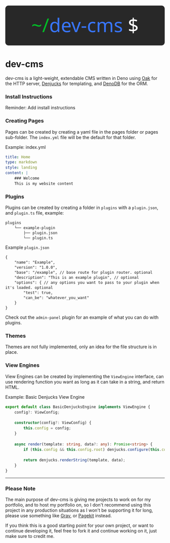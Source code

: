 ![dev-cms Logo](/static/logo.svg)

# dev-cms

dev-cms is a light-weight, extendable CMS written in Deno using [Oak](https://github.com/oakserver/oak) for the HTTP server, [Denjucks](https://github.com/denjucks/denjucks) for templating, and [DenoDB](https://github.com/eveningkid/denodb) for the ORM.

### Install Instructions

Reminder: Add install instructions

### Creating Pages

Pages can be created by creating a yaml file in the pages folder or pages sub-folder. The `index.yml` file will be the default for that folder.

Example: index.yml
```yaml
title: Home
type: markdown
style: landing
content: |
    ### Welcome
    This is my website content
```

### Plugins

Plugins can be created by creating a folder in `plugins` with a `plugin.json`, and `plugin.ts` file, example:
```
plugins
    └── example-plugin
        ├── plugin.json
        └── plugin.ts
```

Example `plugin.json`
```
{
    "name": "Example",
    "version": "1.0.0",
    "base": "/example", // base route for plugin router. optional
    "description": "This is an example plugin", // optional
    "options": { // any options you want to pass to your plugin when it's loaded. optional
        "test": true,
        "can_be": "whatever_you_want"
    }
}
```

Check out the `admin-panel` plugin for an example of what you can do with plugins.

### Themes

Themes are not fully implemented, only an idea for the file structure is in place.


### View Engines

View Engines can be created by implementing the `ViewEngine` interface, can use rendering function you want as long as it can take in a string, and return HTML.

Example: Basic Denjucks View Engine

```typescript
export default class BasicDenjucksEngine implements ViewEngine {
    config?: ViewConfig;

    constructor(config?: ViewConfig) {
        this.config = config;
    }

    async render(template: string, data?: any): Promise<string> {
        if (this.config && this.config.root) denjucks.configure(this.config.root);

        return denjucks.renderString(template, data);
    }
}
```

---

### Please Note

The main purpose of dev-cms is giving me projects to work on for my portfolio, and to host my portfolio on, so I don't recommend using this project in any production situations as I won't be supporting it for long, please use something like [Grav](https://getgrav.org/), or [Pagekit](https://pagekit.com/) instead. 

If you think this is a good starting point for your own project, or want to continue developing it, feel free to fork it and continue working on it, just make sure to credit me.

